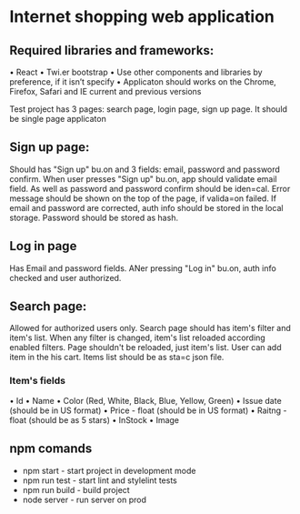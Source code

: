 # Internet shopping web application

## Required libraries and frameworks:
• React
• Twi.er	bootstrap
• Use other	components	and	libraries	by	preference,	if	it	isn’t	specify
• Applicaton	should	works on the Chrome, Firefox, Safari and IE	current	and
previous versions

Test project	has	3	pages:	search	page,	login	page,	sign	up	page.
It	should	be	single	page	applicaton

## Sign up page:
Should	has	"Sign	up"	bu.on	and	3	fields:	email,	password	and	password
confirm.
When	user	presses	"Sign	up"	bu.on,	app	should	validate	email	field.	As	well	as
password	and	password	confirm	should	be	iden=cal.	Error	message	should	be
shown	on	the	top	of	the	page,	if	valida=on	failed.
If	email	and	password	are	corrected,	auth	info	should	be	stored	in	the	local
storage.	Password	should	be	stored	as	hash.

## Log in page
Has	Email	and	password	fields.
ANer	pressing	"Log	in"	bu.on,	auth	info	checked	and	user	authorized.


## Search page:
Allowed	for	authorized	users	only.
Search	page	should	has	item's	filter	and	item's	list.	When	any	filter	is	changed,
item's	list	reloaded	according	enabled	filters.	Page	shouldn't	be	reloaded,	just
item's	list.	User	can	add	item	in	the	his	cart.
Items	list	should	be	as	sta=c	json	file.

### Item's	fields
• Id
• Name
• Color	(Red,	White,	Black,	Blue,	Yellow,	Green)
• Issue	date	(should	be	in	US	format)
• Price	-	float	(should	be	in	US	format)
• Raitng	 -	float	(should	be	as	5	stars)
• InStock
• Image

## npm comands

- npm start - start project in development mode
- npm run test - start lint and stylelint tests
- npm run build - build project
- node server - run server on prod
